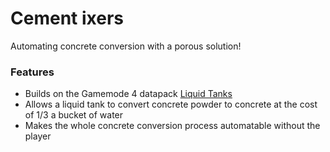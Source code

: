 # Cement ixers<!--$headerTitle--><!--$pmc:delete-->

Automating concrete conversion with a porous solution!<!--$pmc:headerSize-->

### Features
- Builds on the Gamemode 4 datapack [Liquid Tanks]($dynamicLink:gm4_liquid_tanks)
- Allows a liquid tank to convert concrete powder to concrete at the cost of 1/3 a bucket of water
- Makes the whole concrete conversion process automatable without the player
